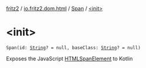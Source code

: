 [fritz2](../../index.md) / [io.fritz2.dom.html](../index.md) / [Span](index.md) / [&lt;init&gt;](./-init-.md)

# &lt;init&gt;

`Span(id: `[`String`](https://kotlinlang.org/api/latest/jvm/stdlib/kotlin/-string/index.html)`? = null, baseClass: `[`String`](https://kotlinlang.org/api/latest/jvm/stdlib/kotlin/-string/index.html)`? = null)`

Exposes the JavaScript [HTMLSpanElement](https://developer.mozilla.org/en/docs/Web/API/HTMLSpanElement) to Kotlin

